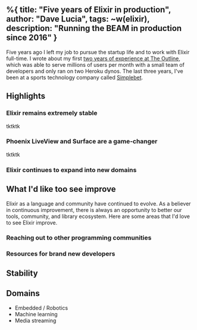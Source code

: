 %{
    title: "Five years of Elixir in production",
    author: "Dave Lucia",
    tags: ~w(elixir),
    description: "Running the BEAM in production since 2016"
}
---
Five years ago I left my job to pursue the startup life and to work with Elixir full-time. I wrote about my first [two years of experience at The Outline](https://medium.com/@davelucia/two-years-of-elixir-at-the-outline-ad671a56c9ce), which was able to serve millions of users per month with a small team of developers and only ran on two Heroku dynos. The last three years, I've been at a sports technology company called [Simplebet](https://simplebet.io).

## Highlights

### Elixir remains extremely stable

tktktk

### Phoenix LiveView and Surface are a game-changer

tktktk

### Elixir continues to expand into new domains

## What I'd like too see improve

Elixir as a language and community have continued to evolve. As a believer in continuous improvement, there is always an opportunity to better our tools, community, and library ecosystem. Here are some areas that I'd love to see Elixir improve.

### Reaching out to other programming communities

### Resources for brand new developers


## Stability

## Domains
* Embedded / Robotics
* Machine learning
* Media streaming
